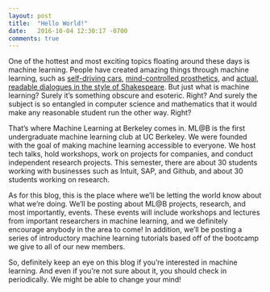 ```yaml
---
layout: post
title:  "Hello World!"
date:   2016-10-04 12:30:17 -0700
comments: true
---
```


One of the hottest and most exciting topics floating around these days is machine learning. People have created amazing things through machine learning, such as [self-driving cars](https://www.google.com/selfdrivingcar/), [mind-controlled prosthetics](http://www.popularmechanics.com/science/health/a17702/brain-controlled-prostheses-is-closer-than-you-think/), and [actual, readable dialogues in the style of Shakespeare](http://karpathy.github.io/2015/05/21/rnn-effectiveness/). But just what is machine learning? Surely it’s something obscure and esoteric. Right? And surely the subject is so entangled in computer science and mathematics that it would make any reasonable student run the other way. Right?


That’s where Machine Learning at Berkeley comes in. ML@B is the first undergraduate machine learning club at UC Berkeley. We were founded with the goal of making machine learning accessible to everyone. We host tech talks, hold workshops, work on projects for companies, and conduct independent research projects. This semester, there are about 30 students working with businesses such as Intuit, SAP, and Github, and about 30 students working on research.


As for this blog, this is the place where we’ll be letting the world know about what we’re doing. We’ll be posting about ML@B projects, research, and most importantly, events. These events will include workshops and lectures from important researchers in machine learning, and we definitely encourage anybody in the area to come! In addition, we’ll be posting a series of introductory machine learning tutorials based off of the bootcamp we give to all of our new members.


So, definitely keep an eye on this blog if you’re interested in machine learning. And even if you’re not sure about it, you should check in periodically. We might be able to change your mind!
